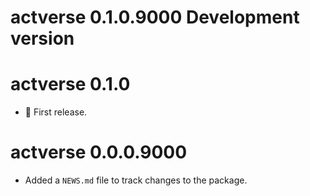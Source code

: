 # actverse 0.1.0.9000 Development version

# actverse 0.1.0

- 🎉 First release.

# actverse 0.0.0.9000

- Added a `NEWS.md` file to track changes to the package.
